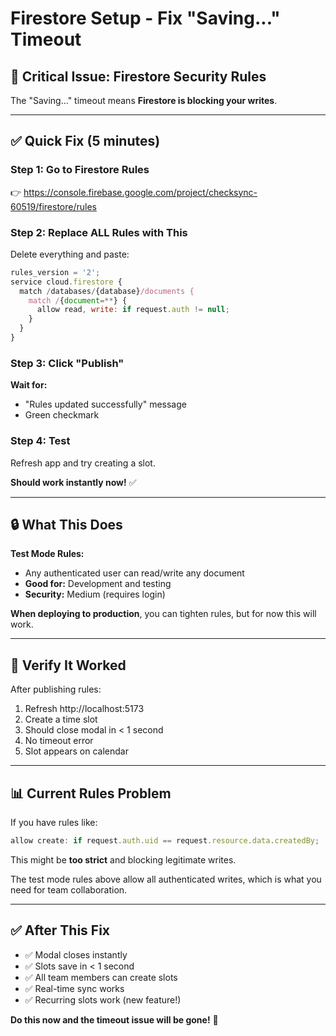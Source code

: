 # Firestore Setup - Fix "Saving..." Timeout

## 🚨 Critical Issue: Firestore Security Rules

The "Saving..." timeout means **Firestore is blocking your writes**.

---

## ✅ **Quick Fix (5 minutes)**

### **Step 1: Go to Firestore Rules**
👉 https://console.firebase.google.com/project/checksync-60519/firestore/rules

### **Step 2: Replace ALL Rules with This**

Delete everything and paste:

```javascript
rules_version = '2';
service cloud.firestore {
  match /databases/{database}/documents {
    match /{document=**} {
      allow read, write: if request.auth != null;
    }
  }
}
```

### **Step 3: Click "Publish"**

**Wait for:**
- "Rules updated successfully" message
- Green checkmark

### **Step 4: Test**

Refresh app and try creating a slot.

**Should work instantly now!** ✅

---

## 🔒 **What This Does**

**Test Mode Rules:**
- Any authenticated user can read/write any document
- **Good for:** Development and testing
- **Security:** Medium (requires login)

**When deploying to production**, you can tighten rules, but for now this will work.

---

## 🎯 **Verify It Worked**

After publishing rules:

1. Refresh http://localhost:5173
2. Create a time slot
3. Should close modal in < 1 second
4. No timeout error
5. Slot appears on calendar

---

## 📊 **Current Rules Problem**

If you have rules like:
```javascript
allow create: if request.auth.uid == request.resource.data.createdBy;
```

This might be **too strict** and blocking legitimate writes.

The test mode rules above allow all authenticated writes, which is what you need for team collaboration.

---

## ✅ **After This Fix**

- ✅ Modal closes instantly
- ✅ Slots save in < 1 second
- ✅ All team members can create slots
- ✅ Real-time sync works
- ✅ Recurring slots work (new feature!)

**Do this now and the timeout issue will be gone!** 🚀

